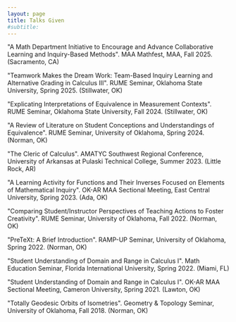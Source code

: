 ```yaml
---
layout: page
title: Talks Given
#subtitle: 
---
```


"A Math Department Initiative to Encourage and Advance Collaborative Learning and Inquiry-Based Methods". MAA Mathfest, MAA, Fall 2025. (Sacramento, CA)

"Teamwork Makes the Dream Work: Team-Based Inquiry Learning and Alternative Grading in Calculus III". RUME Seminar, Oklahoma State University, Spring 2025. (Stillwater, OK)

"Explicating Interpretations of Equivalence in Measurement Contexts". RUME Seminar, Oklahoma State University, Fall 2024. (Stillwater, OK)

"A Review of Literature on Student Conceptions and Understandings of Equivalence". RUME Seminar, University of Oklahoma, Spring 2024. (Norman, OK)

"The Cleric of Calculus". AMATYC Southwest Regional Conference, University of Arkansas at Pulaski Technical College, Summer 2023. (Little Rock, AR)

"A Learning Activity for Functions and Their Inverses Focused on Elements of Mathematical Inquiry". OK-AR MAA Sectional Meeting, East Central University, Spring 2023. (Ada, OK)

"Comparing Student/Instructor Perspectives of Teaching Actions to Foster Creativity". RUME Seminar, University of Oklahoma, Fall 2022. (Norman, OK)

"PreTeXt: A Brief Introduction". RAMP-UP Seminar, University of Oklahoma, Spring 2022. (Norman, OK)

"Student Understanding of Domain and Range in Calculus I". Math Education Seminar, Florida International University, Spring 2022. (Miami, FL)

"Student Understanding of Domain and Range in Calculus I". OK-AR MAA Sectional Meeting, Cameron University, Spring 2021. (Lawton, OK)

"Totally Geodesic Orbits of Isometries". Geometry & Topology Seminar, University of Oklahoma, Fall 2018. (Norman, OK)